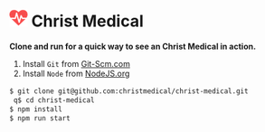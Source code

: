 # ![Christ Medical Icon](static/images/ChristMedicalIcon32x32.png) Christ Medical
**Clone and run for a quick way to see an Christ Medical in action.**

1. Install `Git` from [Git-Scm.com](https://git-scm.com)
2. Install `Node` from [NodeJS.org](https://nodejs.org)
```
$ git clone git@github.com:christmedical/christ-medical.git
 q$ cd christ-medical
$ npm install
$ npm run start
```